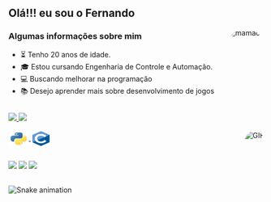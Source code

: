 ## Olá!!! eu sou o Fernando

<img align="right" alt="mamaco" height="150" style="border-radius:50px;" src="https://i.makeagif.com/media/3-24-2016/JrSj8G.gif">

### Algumas informações sobre mim
- ⏳ Tenho 20 anos de idade.
- 🎓 Estou cursando Engenharia de Controle e Automação.
- 💻 Buscando melhorar na programação
- 📚 Desejo aprender mais sobre desenvolvimento de jogos

##

<div align="left">
  <a href="https://github.com/FernandoLaguzza">
  <img width="50%" height="auto" src="https://github-readme-stats.vercel.app/api?username=FernandoLaguzza&show_icons=true&theme=tokyonight&include_all_commits=true&count_private=true"/>
  <img width="50%" height="auto" src="https://github-readme-stats.vercel.app/api/top-langs/?username=FernandoLaguzza&layout=compact&langs_count=7&theme=tokyonight"/>
</div>

<div style="display: inline_block"><br>
  <img align="center" alt="python" height="30" width="40" src="https://raw.githubusercontent.com/devicons/devicon/master/icons/python/python-original.svg">
  <img align="center" alt="C" height="30" width="40" src="https://raw.githubusercontent.com/devicons/devicon/master/icons/c/c-original.svg" />
  <img align="right" alt="GIF" height="150" style="border-radius:50px;" src="https://media.discordapp.net/attachments/1034249545854496911/1072355187857051699/tumblr_1ba399b279511a12e92b2d01d32473f8_03634a3a_540.gif?width=472&height=473">
</div>

##

<div> 
 	<a href="https://www.twitch.tv/lgzz1701" target="_blank"><img src="https://img.shields.io/badge/Twitch-9146FF?style=for-the-badge&logo=twitch&logoColor=white" target="_blank"></a>
  <a href = "mailto:laguzzafernando@gmail.com"><img src="https://img.shields.io/badge/-Gmail-%23333?style=for-the-badge&logo=gmail&logoColor=white" target="_blank"></a>
  <a href="https://www.linkedin.com/in/fernando-laguzza-122275230/" target="_blank"><img src="https://img.shields.io/badge/-LinkedIn-%230077B5?style=for-the-badge&logo=linkedin&logoColor=white" target="_blank"></a> 
  
</div>

##

![Snake animation](https://github.com/FernandoLaguzza/FernandoLaguzza/blob/output/github-contribution-grid-snake.svg)


